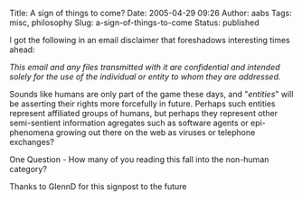 Title: A sign of things to come?
Date: 2005-04-29 09:26
Author: aabs
Tags: misc, philosophy
Slug: a-sign-of-things-to-come
Status: published

I got the following in an email disclaimer that foreshadows interesting times ahead:

*This email and any files transmitted with it are confidential and intended solely for the use of the individual or entity to whom they are addressed.*  
  
Sounds like humans are only part of the game these days, and "*entities*" will be asserting their rights more forcefully in future. Perhaps such entities represent affiliated groups of humans, but perhaps they represent other semi-sentient information agregates such as software agents or epi-phenomena growing out there on the web as viruses or telephone exchanges?

One Question - How many of you reading this fall into the non-human category?

Thanks to GlennD for this signpost to the future
